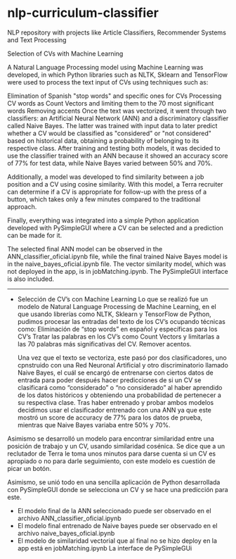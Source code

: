 # nlp-curriculum-classifier

NLP repository with projects like Article Classifiers, Recommender Systems and Text Processing

Selection of CVs with Machine Learning

A Natural Language Processing model using Machine Learning was developed, in which Python libraries such as NLTK, Sklearn and TensorFlow were used to process the text input of CVs using techniques such as:

Elimination of Spanish "stop words" and specific ones for CVs
Processing CV words as Count Vectors and limiting them to the 70 most significant words
Removing accents
Once the text was vectorized, it went through two classifiers: an Artificial Neural Network (ANN) and a discriminatory classifier called Naive Bayes. The latter was trained with input data to later predict whether a CV would be classified as "considered" or "not considered" based on historical data, obtaining a probability of belonging to its respective class. After training and testing both models, it was decided to use the classifier trained with an ANN because it showed an accuracy score of 77% for test data, while Naive Bayes varied between 50% and 70%.

Additionally, a model was developed to find similarity between a job position and a CV using cosine similarity. With this model, a Terra recruiter can determine if a CV is appropriate for follow-up with the press of a button, which takes only a few minutes compared to the traditional approach.

Finally, everything was integrated into a simple Python application developed with PySimpleGUI where a CV can be selected and a prediction can be made for it.

The selected final ANN model can be observed in the ANN_classifier_oficial.ipynb file, while the final trained Naive Bayes model is in the naive_bayes_oficial.ipynb file. The vector similarity model, which was not deployed in the app, is in jobMatching.ipynb. The PySimpleGUI interface is also included.

_______________________________________________________________________

- Selección de CV’s con Machine Learning
Lo que se realizó fue un modelo de Natural Language Processing de Machine Learning, en el que usando librerías como NLTK, Sklearn y TensorFlow de Python, pudimos procesar las entradas del texto de los CV’s ocupando técnicas como:
Eliminación de “stop words” en español y específicas para los CV’s
Tratar las palabras en los CV’s como Count Vectors y limitarlas a las 70 palabras más significativas del CV.
Remover acentos.

	Una vez que el texto se vectoriza, este pasó por dos clasificadores, uno cpnstruido con una Red Neuronal Artificial y otro discriminatorio llamado Naive Bayes, el cuál se encargó de entrenarse con ciertos datos de entrada para poder después hacer predicciones de si un CV se clasificará como “considerado” o “no considerado” al haber aprendido de los datos históricos y obteniendo una probabilidad de pertenecer a su respectiva clase. Tras haber entrenado y probar ambos modelos decidimos usar el clasificador entrenado con una ANN ya que este mostró un score de accuracy de 77% para los datos de prueba, mientras que Naive Bayes variaba entre 50% y 70%. 


 Asimismo se desarrolló un modelo para encontrar similaridad entre una posición de trabajo y un CV, usando similaridad cosénica. Se dice que a un reclutador de Terra le toma unos minutos para darse cuenta si un CV es apropiado o no para darle seguimiento, con este modelo es cuestión de picar un botón.

Asimismo, se unió todo en una sencilla aplicación de Python desarrollada con PySimpleGUI donde se selecciona un CV y se hace una predicción para este.

- El modelo final de la ANN seleccionado puede ser observado en el archivo ANN_classifier_oficial.ipynb
- El modelo final entrenado de Naive bayes puede ser observado en el archivo naive_bayes_oficial.ipynb
- El modelo de similaridad vectorial que al final no se hizo deploy en la app está en jobMatching.ipynb
La interface de PySimpleGUi 
